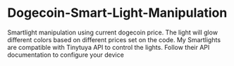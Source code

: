# Dogecoin-Smart-Light-Manipulation
Smartlight manipulation using current dogecoin price. The light will glow different colors based on different prices set on the code.
My Smartlights are compatible with Tinytuya API to control the lights.
Follow their API documentation to configure your device
